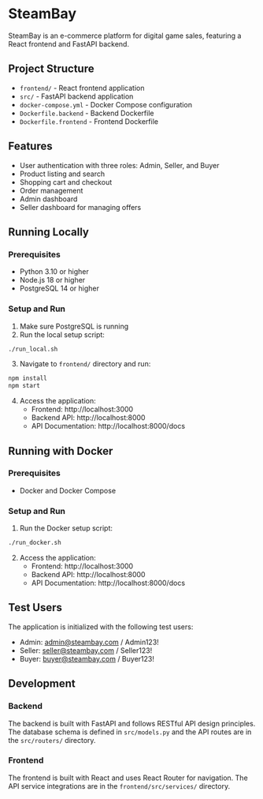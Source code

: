 # SteamBay

SteamBay is an e-commerce platform for digital game sales, featuring a React frontend and FastAPI backend.

## Project Structure

- `frontend/` - React frontend application
- `src/` - FastAPI backend application
- `docker-compose.yml` - Docker Compose configuration
- `Dockerfile.backend` - Backend Dockerfile
- `Dockerfile.frontend` - Frontend Dockerfile

## Features

- User authentication with three roles: Admin, Seller, and Buyer
- Product listing and search
- Shopping cart and checkout
- Order management
- Admin dashboard
- Seller dashboard for managing offers

## Running Locally

### Prerequisites

- Python 3.10 or higher
- Node.js 18 or higher
- PostgreSQL 14 or higher

### Setup and Run

1. Make sure PostgreSQL is running
2. Run the local setup script:

```bash
./run_local.sh
```

3. Navigate to `frontend/` directory and run:

```bash
npm install
npm start
```

4. Access the application:
   - Frontend: http://localhost:3000
   - Backend API: http://localhost:8000
   - API Documentation: http://localhost:8000/docs

## Running with Docker

### Prerequisites

- Docker and Docker Compose

### Setup and Run

1. Run the Docker setup script:

```bash
./run_docker.sh
```

2. Access the application:
   - Frontend: http://localhost:3000
   - Backend API: http://localhost:8000
   - API Documentation: http://localhost:8000/docs

## Test Users

The application is initialized with the following test users:

- Admin: admin@steambay.com / Admin123!
- Seller: seller@steambay.com / Seller123!
- Buyer: buyer@steambay.com / Buyer123!

## Development

### Backend

The backend is built with FastAPI and follows RESTful API design principles. The database schema is defined in `src/models.py` and the API routes are in the `src/routers/` directory.

### Frontend

The frontend is built with React and uses React Router for navigation. The API service integrations are in the `frontend/src/services/` directory.
